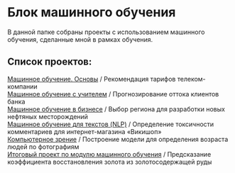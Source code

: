 # Блок машинного обучения

В данной папке собраны проекты с использованием машинного обучения, сделанные мной в рамках обучения.

## Список проектов:
[Машинное обучение. Основы](https://github.com/ElenaErmilova22/Yandex.Practicum-DS_projects/tree/main/Машинное%20обучение/Рекомендация%20тарифов%20телеком-компании) / Рекомендация тарифов телеком-компании \
[Машинное обучение с учителем](https://github.com/ElenaErmilova22/Yandex.Practicum-DS_projects/tree/main/Машинное%20обучение/Прогнозирование%20оттока%20клиентов%20банка) / Прогнозирование оттока клиентов банка \
[Машинное обучение в бизнесе](https://github.com/ElenaErmilova22/Yandex.Practicum-DS_projects/tree/main/Аналитика/Определение%20наиболее%20перспективного%20тарифа%20телеком-компании) / Выбор региона для разработки новых нефтяных месторождений \
[Машинное обучение для текстов (NLP)](https://github.com/ElenaErmilova22/Yandex.Practicum-DS_projects/tree/main/Аналитика/Исследование%20продаж%20консольных%20игр) / Определение токсичности комментариев для интернет-магазина «Викишоп» \
[Компьютерное зрение](https://github.com/ElenaErmilova22/Yandex.Practicum-DS_projects/tree/main/Аналитика/Определение%20наиболее%20перспективного%20тарифа%20телеком-компании) / Построение модели для определения возраста людей по фотографиям \
[Итоговый проект по модулю машинного обучения](https://github.com/ElenaErmilova22/Yandex.Practicum-DS_projects/tree/main/Аналитика/Исследование%20продаж%20консольных%20игр) / Предсказание коэффициента восстановления золота из золотосодержащей руды
